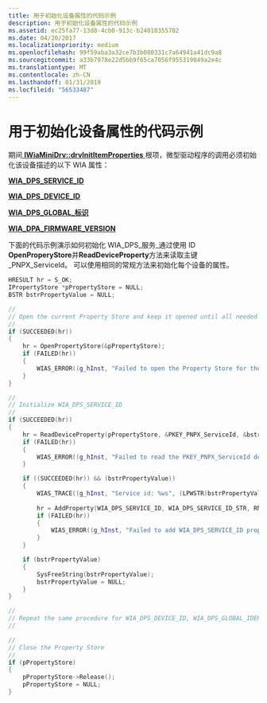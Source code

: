 ```yaml
---
title: 用于初始化设备属性的代码示例
description: 用于初始化设备属性的代码示例
ms.assetid: ec25fa77-13d8-4cb0-913c-b24010355702
ms.date: 04/20/2017
ms.localizationpriority: medium
ms.openlocfilehash: 99f59aba3a32ce7b3b080331c7a64941a41dc9a8
ms.sourcegitcommit: a33b7978e22d5bb9f65ca7056f955319049a2e4c
ms.translationtype: MT
ms.contentlocale: zh-CN
ms.lasthandoff: 01/31/2019
ms.locfileid: "56533487"
---
```

# <a name="code-example-for-initializing-device-properties"></a>用于初始化设备属性的代码示例


期间[ **IWiaMiniDrv::drvInitItemProperties** ](https://msdn.microsoft.com/library/windows/hardware/ff544989)根项，微型驱动程序的调用必须初始化该设备描述的以下 WIA 属性：

[**WIA\_DPS\_SERVICE\_ID**](https://msdn.microsoft.com/library/windows/hardware/ff551428)

[**WIA\_DPS\_DEVICE\_ID**](https://msdn.microsoft.com/library/windows/hardware/ff551374)

[**WIA\_DPS\_GLOBAL\_标识**](https://msdn.microsoft.com/library/windows/hardware/ff551395)

[**WIA\_DPA\_FIRMWARE\_VERSION**](https://msdn.microsoft.com/library/windows/hardware/ff550309)

下面的代码示例演示如何初始化 WIA\_DPS\_服务\_通过使用 ID **OpenProperyStore**并**ReadDeviceProperty**方法来读取主键\_PNPX\_ServiceId。 可以使用相同的常规方法来初始化每个设备的属性。

```cpp
HRESULT hr = S_OK;
IPropertyStore *pPropertyStore = NULL;
BSTR bstrPropertyValue = NULL;

//
// Open the current Property Store and keep it opened until all needed properties are read
//
if (SUCCEEDED(hr))
{
    hr = OpenPropertyStore(&pPropertyStore);
    if (FAILED(hr))
    {
        WIAS_ERROR((g_hInst, "Failed to open the Property Store for the current Function Instance, hr = 0x%08X", hr));
    }
}

//
// Initialize WIA_DPS_SERVICE_ID
//
if (SUCCEEDED(hr))
{
    hr = ReadDeviceProperty(pPropertyStore, &PKEY_PNPX_ServiceId, &bstrPropertyValue);
    if (FAILED(hr))
    {
        WIAS_ERROR((g_hInst, "Failed to read the PKEY_PNPX_ServiceId device property, hr = 0x%08X", hr));
    }

    if ((SUCCEEDED(hr)) && (bstrPropertyValue)) 
    {
        WIAS_TRACE((g_hInst, "Service id: %ws", (LPWSTR)bstrPropertyValue));
 
        hr = AddProperty(WIA_DPS_SERVICE_ID, WIA_DPS_SERVICE_ID_STR, RN, bstrPropertyValue);
        if (FAILED(hr)) 
        {
            WIAS_ERROR((g_hInst, "Failed to add WIA_DPS_SERVICE_ID property to the property manager, hr = 0x%08X", hr));
        }
    }

    if (bstrPropertyValue)
    {
        SysFreeString(bstrPropertyValue);
        bstrPropertyValue = NULL;
    }
}

//
// Repeat the same procedure for WIA_DPS_DEVICE_ID, WIA_DPS_GLOBAL_IDENTITY, and WIA_DPS_FIRMWARE_VERSION
//

//
// Close the Property Store
//
if (pPropertyStore)
{
    pPropertyStore->Release();
    pPropertyStore = NULL;
}
```

 

 




